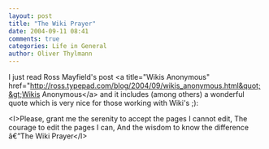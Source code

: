 ```yaml
---
layout: post
title: "The Wiki Prayer"
date: 2004-09-11 08:41
comments: true
categories: Life in General
author: Oliver Thylmann
---
```



I just read Ross Mayfield's post &lt;a title=&quot;Wikis Anonymous&quot; href=&quot;http://ross.typepad.com/blog/2004/09/wikis_anonymous.html&quot;&gt;Wikis Anonymous&lt;/a&gt; and it includes (among others) a wonderful quote which is very nice for those working with Wiki's ;):

&lt;I&gt;Please, grant me the serenity to accept the pages I cannot edit, The courage to edit the pages I can, And the wisdom to know the difference â€”The Wiki Prayer&lt;/I&gt;


